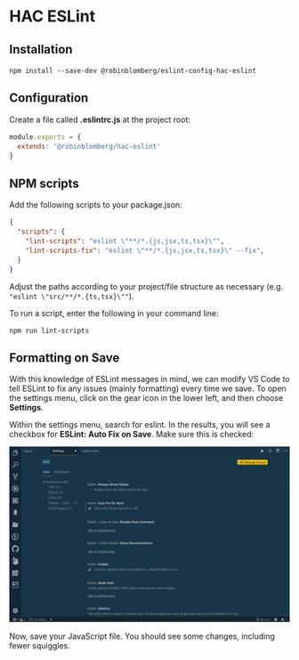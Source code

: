 # HAC ESLint

## Installation

```
npm install --save-dev @robinblomberg/eslint-config-hac-eslint
```

## Configuration

Create a file called **.eslintrc.js** at the project root:

```javascript
module.exports = {
  extends: '@robinblomberg/hac-eslint'
}
```

## NPM scripts

Add the following scripts to your package.json:

```json
{
  "scripts": {
    "lint-scripts": "eslint \"**/*.{js,jsx,ts,tsx}\"",
    "lint-scripts-fix": "eslint \"**/*.{js,jsx,ts,tsx}\" --fix",
  }
}
```

Adjust the paths according to your project/file structure as necessary (e.g. `"eslint \"src/**/*.{ts,tsx}\""`).

To run a script, enter the following in your command line:

```
npm run lint-scripts
```

## Formatting on Save

With this knowledge of ESLint messages in mind, we can modify VS Code to tell ESLint to fix any issues (mainly formatting) every time we save. To open the settings menu, click on the gear icon in the lower left, and then choose **Settings**.

Within the settings menu, search for eslint. In the results, you will see a checkbox for **ESLint: Auto Fix on Save**. Make sure this is checked:

![VS Code Settings](./docs/images/mycmb9lgf1joqvp6r9jq.png)

Now, save your JavaScript file. You should see some changes, including fewer squiggles.
